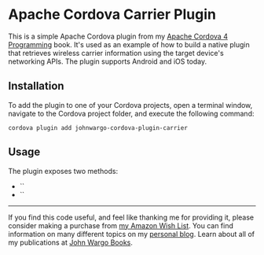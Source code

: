 # Apache Cordova Carrier Plugin

This is a simple Apache Cordova plugin from my [Apache Cordova 4 Programming](www.cordova4programming.com) book. It's used as an example of how to build a native plugin that retrieves wireless carrier information using the target device's networking APIs. The plugin supports Android and iOS today.

## Installation

To add the plugin to one of your Cordova projects, open a terminal window, navigate to the Cordova project folder, and execute the following command:

	cordova plugin add johnwargo-cordova-plugin-carrier

## Usage

The plugin exposes two methods:

+	`` 
+	`` 


***

If you find this code useful, and feel like thanking me for providing it, please consider making a purchase from [my Amazon Wish List](https://amzn.com/w/1WI6AAUKPT5P9). You can find information on many different topics on my [personal blog](http://www.johnwargo.com). Learn about all of my publications at [John Wargo Books](http://www.johnwargobooks.com). 
